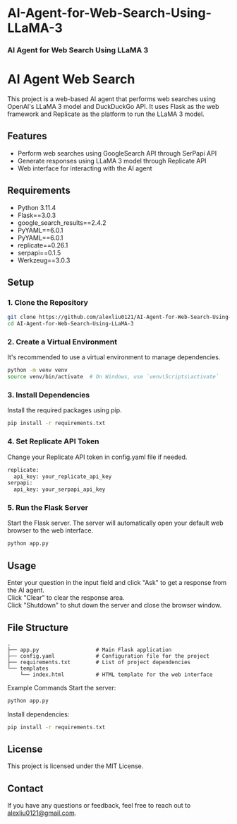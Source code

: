 # AI-Agent-for-Web-Search-Using-LLaMA-3
<h3>AI Agent for Web Search Using LLaMA 3</h3>

# AI Agent Web Search

This project is a web-based AI agent that performs web searches using OpenAI's LLaMA 3 model and DuckDuckGo API. It uses Flask as the web framework and Replicate as the platform to run the LLaMA 3 model.

## Features

- Perform web searches using GoogleSearch API through SerPapi API
- Generate responses using LLaMA 3 model through Replicate API
- Web interface for interacting with the AI agent

## Requirements

- Python 3.11.4
- Flask==3.0.3
- google_search_results==2.4.2
- PyYAML==6.0.1
- PyYAML==6.0.1
- replicate==0.26.1
- serpapi==0.1.5
- Werkzeug==3.0.3

## Setup

### 1. Clone the Repository

```bash
git clone https://github.com/alexliu0121/AI-Agent-for-Web-Search-Using-LLaMA-3.git
cd AI-Agent-for-Web-Search-Using-LLaMA-3
```

### 2. Create a Virtual Environment
It's recommended to use a virtual environment to manage dependencies.

```bash
python -m venv venv
source venv/bin/activate  # On Windows, use `venv\Scripts\activate`
```

### 3. Install Dependencies
Install the required packages using pip.

```bash
pip install -r requirements.txt
```

### 4. Set Replicate API Token
Change your Replicate API token in config.yaml file if needed.<br>

```bash
replicate:
  api_key: your_replicate_api_key
serpapi:
  api_key: your_serpapi_api_key
```

### 5. Run the Flask Server
Start the Flask server. The server will automatically open your default web browser to the web interface.

```bash
python app.py
```

## Usage
Enter your question in the input field and click "Ask" to get a response from the AI agent.<br>
Click "Clear" to clear the response area.<br>
Click "Shutdown" to shut down the server and close the browser window.<br>

## File Structure
```plaintext
.
├── app.py                  # Main Flask application
├── config.yaml             # Configuration file for the project
├── requirements.txt        # List of project dependencies
└── templates
    └── index.html          # HTML template for the web interface
```

Example Commands
Start the server:
```bash
python app.py
```
Install dependencies:
```bash
pip install -r requirements.txt
```
## License
This project is licensed under the MIT License.

## Contact
If you have any questions or feedback, feel free to reach out to alexliu0121@gmail.com.
